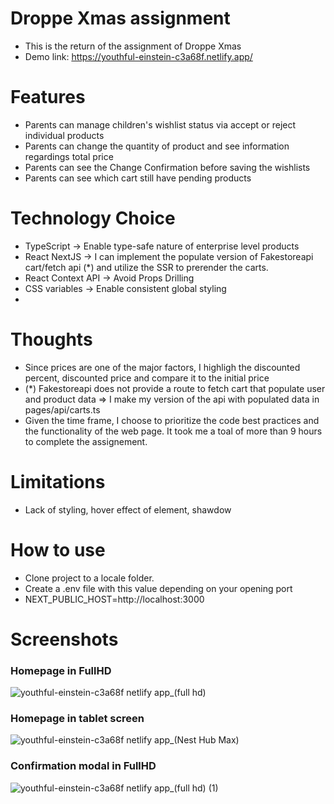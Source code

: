 # Droppe Xmas assignment

- This is the return of the assignment of Droppe Xmas
- Demo link: https://youthful-einstein-c3a68f.netlify.app/

# Features

- Parents can manage children's wishlist status via accept or reject individual products
- Parents can change the quantity of product and see information regardings total price
- Parents can see the Change Confirmation before saving the wishlists
- Parents can see which cart still have pending products

# Technology Choice

- TypeScript -> Enable type-safe nature of enterprise level products
- React NextJS -> I can implement the populate version of Fakestoreapi cart/fetch api (*) and utilize the SSR to prerender the carts.
- React Context API -> Avoid Props Drilling
- CSS variables -> Enable consistent global styling
- 

# Thoughts

- Since prices are one of the major factors, I highligh the discounted percent, discounted price and compare it to the initial price 
- (*) Fakestoreapi does not provide a route to fetch cart that populate user and product data => I make my version of the api with populated data in pages/api/carts.ts
- Given the time frame, I choose to prioritize the code best practices and the functionality of the web page. It took me a toal of more than 9 hours to complete the assignement.

# Limitations
- Lack of styling, hover effect of element, shawdow

# How to use
- Clone project to a locale folder.
- Create a .env file with this value depending on your opening port
- NEXT_PUBLIC_HOST=http://localhost:3000

# Screenshots
### Homepage in FullHD
![youthful-einstein-c3a68f netlify app_(full hd)](https://user-images.githubusercontent.com/23309848/150670406-b6d2130b-9fae-45c4-80e0-bbd9aaf64b7e.png)

### Homepage in tablet screen
![youthful-einstein-c3a68f netlify app_(Nest Hub Max)](https://user-images.githubusercontent.com/23309848/150670448-5b35e063-cc79-4e6e-9a2c-c5093b4678a8.png)

### Confirmation modal in FullHD
![youthful-einstein-c3a68f netlify app_(full hd) (1)](https://user-images.githubusercontent.com/23309848/150670484-f639d478-0a06-4c18-a775-7b65ce0f7313.png)

